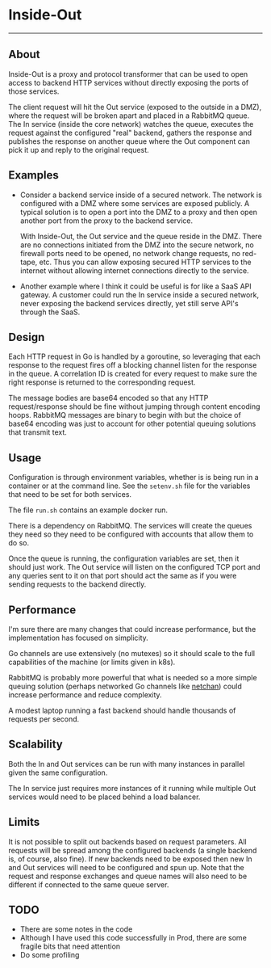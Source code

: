 # Inside-Out

---

## About

Inside-Out is a proxy and protocol transformer that can be used to open access to backend HTTP services without directly exposing the ports of those services.

The client request will hit the Out service (exposed to the outside in a DMZ), where the request will be broken apart and placed in a RabbitMQ queue. The In service (inside the core network) watches the queue, executes the request against the configured "real" backend, gathers the response and publishes the response on another queue where the Out component can pick it up and reply to the original request.

## Examples

- Consider a backend service inside of a secured network. The network is configured with a DMZ where some services are exposed publicly. A typical solution is to open a port into the DMZ to a proxy and then open another port from the proxy to the backend service.
  
  With Inside-Out, the Out service and the queue reside in the DMZ. There are no connections initiated from the DMZ into the secure network, no firewall ports need to be opened, no network change requests, no red-tape, etc. Thus you can allow exposing secured HTTP services to the internet without allowing internet connections directly to the service.

- Another example where I think it could be useful is for like a SaaS API gateway. A customer could run the In service inside a secured network, never exposing the backend services directly, yet still serve API's through the SaaS.

## Design

Each HTTP request in Go is handled by a goroutine, so leveraging that each response to the request fires off a blocking channel listen for the response in the queue. A correlation ID is created for every request to make sure the right response is returned to the corresponding request.

The message bodies are base64 encoded so that any HTTP request/response should be fine without jumping through content encoding hoops. RabbitMQ messages are binary to begin with but the choice of base64 encoding was just to account for other potential queuing solutions that transmit text.

## Usage

Configuration is through environment variables, whether is is being run in a container or at the command line. See the ``setenv.sh`` file for the variables that need to be set for both services.

The file ``run.sh`` contains an example docker run.

There is a dependency on RabbitMQ. The services will create the queues they need so they need to be configured with accounts that allow them to do so.

Once the queue is running, the configuration variables are set, then it should just work. The Out service will listen on the configured TCP port and any queries sent to it on that port should act the same as if you were sending requests to the backend directly.

## Performance

I'm sure there are many changes that could increase performance, but the implementation has focused on simplicity.

Go channels are use extensively (no mutexes) so it should scale to the full capabilities of the machine (or limits given in k8s).

RabbitMQ is probably more powerful that what is needed so a more simple queuing solution (perhaps networked Go channels like [netchan](https://github.com/matveynator/netchan)) could increase performance and reduce complexity.

A modest laptop running a fast backend should handle thousands of requests per second.

## Scalability

Both the In and Out services can be run with many instances in parallel given the same configuration.

The In service just requires more instances of it running while multiple Out services would need to be placed behind a load balancer.

## Limits

It is not possible to split out backends based on request parameters. All requests will be spread among the configured backends (a single backend is, of course, also fine). If new backends need to be exposed then new In and Out services will need to be configured and spun up. Note that the request and response exchanges and queue names will also need to be different if connected to the same queue server.

## TODO

- There are some notes in the code
- Although I have used this code successfully in Prod, there are some fragile bits that need attention
- Do some profiling
